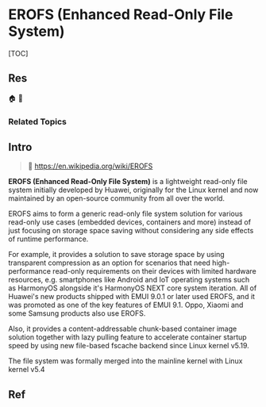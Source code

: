 # EROFS (Enhanced Read-Only File System)

[TOC]



## Res
🏠 
🚧 


### Related Topics



## Intro
> 📎 https://en.wikipedia.org/wiki/EROFS

**EROFS (Enhanced Read-Only File System)** is a lightweight read-only file system initially developed by Huawei, originally for the Linux kernel and now maintained by an open-source community from all over the world.

EROFS aims to form a generic read-only file system solution for various read-only use cases (embedded devices, containers and more) instead of just focusing on storage space saving without considering any side effects of runtime performance.

For example, it provides a solution to save storage space by using transparent compression as an option for scenarios that need high-performance read-only requirements on their devices with limited hardware resources, e.g. smartphones like Android and IoT operating systems such as HarmonyOS alongside it's HarmonyOS NEXT core system iteration. All of Huawei's new products shipped with EMUI 9.0.1 or later used EROFS, and it was promoted as one of the key features of EMUI 9.1. Oppo, Xiaomi and some Samsung products also use EROFS.

Also, it provides a content-addressable chunk-based container image solution together with lazy pulling feature to accelerate container startup speed by using new file-based fscache backend since Linux kernel v5.19.

The file system was formally merged into the mainline kernel with Linux kernel v5.4



## Ref
